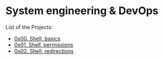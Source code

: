 # System engineering & DevOps

List of the Projects:
* [0x00. Shell, basics](https://github.com/pforciol/holberton-system_engineering-devops/tree/master/0x00-shell_basics)
* [0x01. Shell, permissions](https://github.com/pforciol/holberton-system_engineering-devops/tree/master/0x01-shell_permissions)
* [0x02. Shell, redirections](https://github.com/pforciol/holberton-system_engineering-devops/tree/master/0x02-shell_redirections)
